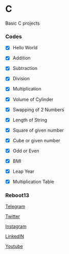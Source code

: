 # C
Basic C projects


### Codes

- [x] Hello World

- [x] Addition

- [x] Subtraction

- [x] Division

- [x] Multiplication

- [x] Volume of Cylinder

- [x] Swapping of 2 Numbers

- [x] Length of String

- [x] Square of given number

- [x] Cube or given number

- [x] Odd or Even

- [x] BMI

- [x] Leap Year

- [x] Multiplication Table



### Reboot13

[Telegram](https://telegram.me/reboot13_dev)

[Twitter](https://twitter.com/reboot13_dev)

[Instagram](https://instagram.com/reboot13_dev)

[LinkedIN](https://linkedin.com/in/reboot13)

[Youtube](https://youtube.com/krutikraut)
